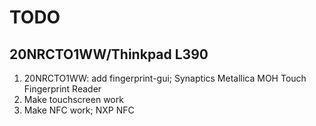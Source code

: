 # TODO

## 20NRCTO1WW/Thinkpad L390

1. 20NRCTO1WW: add fingerprint-gui; Synaptics Metallica MOH Touch Fingerprint Reader
1. Make touchscreen work
1. Make NFC work; NXP NFC
